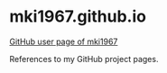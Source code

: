 # mki1967.github.io

[GitHub user page of mki1967](http://mki1967.github.io/)

References to my GitHub project pages.
